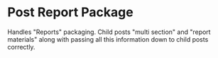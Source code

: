 # Post Report Package

Handles "Reports" packaging. Child posts "multi section" and "report materials" along with passing all this information down to child posts correctly.
